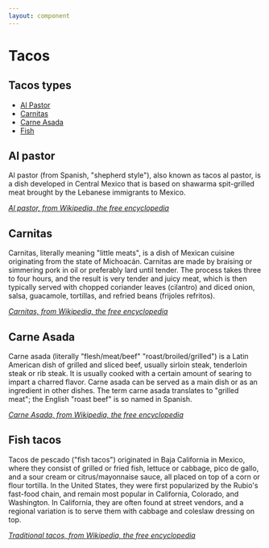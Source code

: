 ```yaml
---
layout: component
---
```


<script>require(['/assets/node_modules/@rhelements/rh-dropdown/rh-dropdown.compiled.js'])</script>
<noscript>
  <style>
    rh-dropdown:not([defined]) {
      opacity: 1;
    }
  </style>
</noscript>

<style>
section { margin-top: 1.5em; }
</style>

# Tacos

<rh-dropdown>
  <rh-dropdown-button no-aria-haspopup="true">
    <h2>Tacos types</h2>
  </rh-dropdown-button>
  <rh-dropdown-menu>
    <ul>
      <li><a href="#al-pastor">Al Pastor</a></li>
      <li><a href="#carnitas">Carnitas</a></li>
      <li><a href="#carne-asada">Carne Asada</a></li>
      <li><a href="#fish">Fish</a></li>
    </ul>
  </rh-dropdown-menu>
</rh-dropdown>

<section id="al-pastor">
  <h2>Al pastor</h2>
  <p>Al pastor (from Spanish, "shepherd style"), also known as tacos al pastor, is a dish developed in Central Mexico that is based on shawarma spit-grilled meat brought by the Lebanese immigrants to Mexico.</p>
  <p><cite><a href="https://en.wikipedia.org/wiki/Al_pastor">Al pastor, from Wikipedia, the free encyclopedia</a></cite></p>
</section>

<section id="carnitas">
  <h2>Carnitas</h2>
  <p>Carnitas, literally meaning "little meats", is a dish of Mexican cuisine originating from the state of Michoacán. Carnitas are made by braising or simmering pork in oil or preferably lard until tender. The process takes three to four hours, and the result is very tender and juicy meat, which is then typically served with chopped coriander leaves (cilantro) and diced onion, salsa, guacamole, tortillas, and refried beans (frijoles refritos).</p>
  <p><cite><a href="https://en.wikipedia.org/wiki/Carnitas">Carnitas, from Wikipedia, the free encyclopedia</a></cite></p>
</section>

<section id="carne-asada">
  <h2>Carne Asada</h2>
  <p>Carne asada (literally "flesh/meat/beef" "roast/broiled/grilled") is a Latin American dish of grilled and sliced beef, usually sirloin steak, tenderloin steak or rib steak. It is usually cooked with a certain amount of searing to impart a charred flavor. Carne asada can be served as a main dish or as an ingredient in other dishes. The term carne asada translates to "grilled meat"; the English "roast beef" is so named in Spanish.</p>
  <p><cite><a href="https://en.wikipedia.org/wiki/Carne_asada">Carne Asada, from Wikipedia, the free encyclopedia</a></cite></p>
</section>

<section id="fish">
  <h2>Fish tacos</h2>
  <p>Tacos de pescado ("fish tacos") originated in Baja California in Mexico, where they consist of grilled or fried fish, lettuce or cabbage, pico de gallo, and a sour cream or citrus/mayonnaise sauce, all placed on top of a corn or flour tortilla. In the United States, they were first popularized by the Rubio's fast-food chain, and remain most popular in California, Colorado, and Washington. In California, they are often found at street vendors, and a regional variation is to serve them with cabbage and coleslaw dressing on top.</p>
  <p><cite><a href="https://en.wikipedia.org/wiki/Taco#Traditional_tacos">Traditional tacos, from Wikipedia, the free encyclopedia</a></cite></p>
</section>
